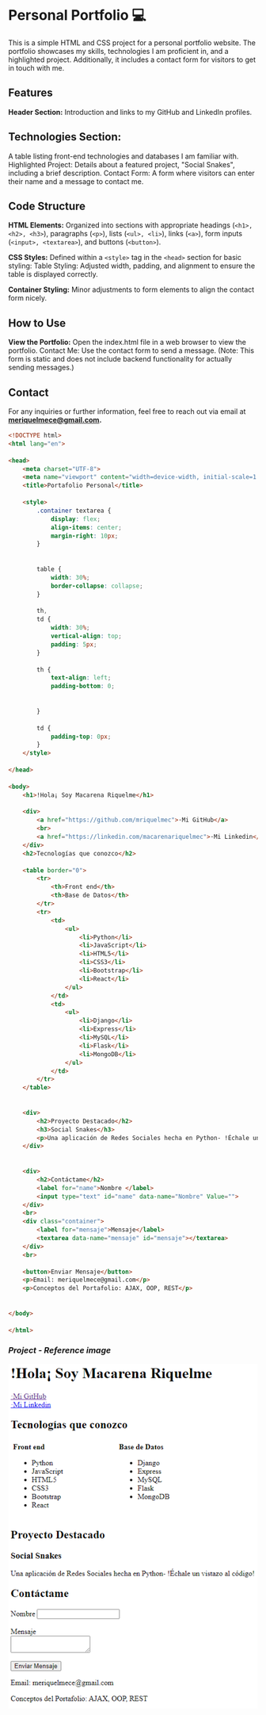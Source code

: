 # Personal Portfolio 💻

This is a simple HTML and CSS project for a personal portfolio website. The portfolio showcases my skills, technologies I am proficient in, and a highlighted project. Additionally, it includes a contact form for visitors to get in touch with me.

## Features

**Header Section:** Introduction and links to my GitHub and LinkedIn profiles.

## Technologies Section:

A table listing front-end technologies and databases I am familiar with.
Highlighted Project: Details about a featured project, "Social Snakes", including a brief description.
Contact Form: A form where visitors can enter their name and a message to contact me.

## Code Structure

**HTML Elements:** Organized into sections with appropriate headings (`<h1>, <h2>, <h3>`), paragraphs (`<p>`), lists (`<ul>, <li>`), links (`<a>`), form inputs (`<input>, <textarea>`), and buttons (`<button>`).

**CSS Styles:** Defined within a `<style>` tag in the `<head>` section for basic styling:
Table Styling: Adjusted width, padding, and alignment to ensure the table is displayed correctly.

**Container Styling:** Minor adjustments to form elements to align the contact form nicely.

## How to Use

**View the Portfolio:** Open the index.html file in a web browser to view the portfolio.
Contact Me: Use the contact form to send a message. (Note: This form is static and does not include backend functionality for actually sending messages.)

## Contact
For any inquiries or further information, feel free to reach out via email at **meriquelmece@gmail.com.**


```html
<!DOCTYPE html>
<html lang="en">

<head>
    <meta charset="UTF-8">
    <meta name="viewport" content="width=device-width, initial-scale=1.0">
    <title>Portafolio Personal</title>

    <style>
        .container textarea {
            display: flex;
            align-items: center;
            margin-right: 10px;
        }


        table {
            width: 30%;
            border-collapse: collapse;
        }

        th,
        td {
            width: 30%;
            vertical-align: top;
            padding: 5px;
        }

        th {
            text-align: left;
            padding-bottom: 0;


        }

        td {
            padding-top: 0px;
        }
    </style>

</head>

<body>
    <h1>!Hola¡ Soy Macarena Riquelme</h1>

    <div>
        <a href="https://github.com/mriquelmec">·Mi GitHub</a>
        <br>
        <a href="https://linkedin.com/macarenariquelmec">·Mi Linkedin</a>
    </div>
    <h2>Tecnologías que conozco</h2>

    <table border="0">
        <tr>
            <th>Front end</th>
            <th>Base de Datos</th>
        </tr>
        <tr>
            <td>
                <ul>
                    <li>Python</li>
                    <li>JavaScript</li>
                    <li>HTML5</li>
                    <li>CSS3</li>
                    <li>Bootstrap</li>
                    <li>React</li>
                </ul>
            </td>
            <td>
                <ul>
                    <li>Django</li>
                    <li>Express</li>
                    <li>MySQL</li>
                    <li>Flask</li>
                    <li>MongoDB</li>
                </ul>
            </td>
        </tr>
    </table>


    <div>
        <h2>Proyecto Destacado</h2>
        <h3>Social Snakes</h3>
        <p>Una aplicación de Redes Sociales hecha en Python- !Échale un vistazo al código!</p>
    </div>


    <div>
        <h2>Contáctame</h2>
        <label for="name">Nombre </label>
        <input type="text" id="name" data-name="Nombre" Value="">
    </div>
    <br>
    <div class="container">
        <label for="mensaje">Mensaje</label>
        <textarea data-name="mensaje" id="mensaje"></textarea>
    </div>
    <br>

    <button>Enviar Mensaje</button>
    <p>Email: meriquelmece@gmail.com</p>
    <p>Conceptos del Portafolio: AJAX, OOP, REST</p>


</body>

</html>
```

### *Project - Reference image*

![Reference image](/img/Portfolio-example-img.png)

